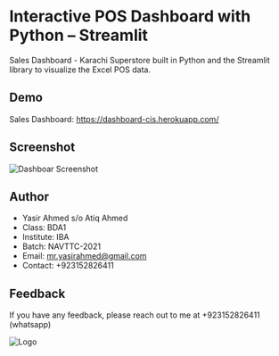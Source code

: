 
# Interactive POS Dashboard with Python – Streamlit

Sales Dashboard - Karachi Superstore built in Python and the Streamlit library to visualize the Excel POS data.

## Demo
Sales Dashboard: https://dashboard-cis.herokuapp.com/

## Screenshot

![Dashboar Screenshot](https://www.linkpicture.com/q/Screenshot-2021-12-22-153120.png)


## Author

- Yasir Ahmed s/o Atiq Ahmed
- Class: BDA1
- Institute: IBA
- Batch: NAVTTC-2021
- Email: mr.yasirahmed@gmail.com
- Contact: +923152826411



## Feedback

If you have any feedback, please reach out to me at +923152826411 (whatsapp)


![Logo](https://www.linkpicture.com/q/imtiaz.png)

